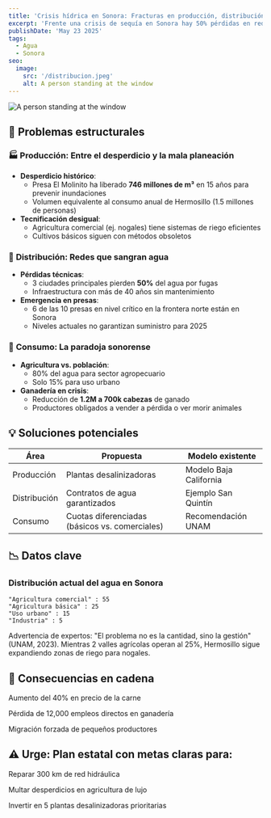 ```yaml
---
title: 'Crisis hídrica en Sonora: Fracturas en producción, distribución y consumo'
excerpt: 'Frente una crisis de sequía en Sonora hay 50% pérdidas en redes urbanas, 10/41 presas fronterizas están en niveles alarmantes y el 80% agua es de uso para la agricultura. Modelo San Quintín con la creación plantas desalinizadoras prioritarias puede ser una solución. La construcción de presas y la reparación de la red hidráulica es el complemento de la solución'
publishDate: 'May 23 2025'
tags:
  - Agua
  - Sonora
seo:
  image:
    src: '/distribucion.jpeg'
    alt: A person standing at the window
---
```


![A person standing at the window](/distribucion.jpeg)

## 🔴 Problemas estructurales

### 🏭 **Producción: Entre el desperdicio y la mala planeación**
- **Desperdicio histórico**: 
  - Presa El Molinito ha liberado **746 millones de m³** en 15 años para prevenir inundaciones
  - Volumen equivalente al consumo anual de Hermosillo (1.5 millones de personas)
- **Tecnificación desigual**:
  - Agricultura comercial (ej. nogales) tiene sistemas de riego eficientes
  - Cultivos básicos siguen con métodos obsoletos

### 🚰 **Distribución: Redes que sangran agua**
- **Pérdidas técnicas**:
  - 3 ciudades principales pierden **50%** del agua por fugas
  - Infraestructura con más de 40 años sin mantenimiento
- **Emergencia en presas**:
  - 6 de las 10 presas en nivel crítico en la frontera norte están en Sonora
  - Niveles actuales no garantizan suministro para 2025

### 🌾 **Consumo: La paradoja sonorense**
- **Agricultura vs. población**:
  - 80% del agua para sector agropecuario
  - Solo 15% para uso urbano
- **Ganadería en crisis**:
  - Reducción de **1.2M a 700k cabezas** de ganado
  - Productores obligados a vender a pérdida o ver morir animales

## 💡 Soluciones potenciales

| Área | Propuesta | Modelo existente |
|------|----------|------------------|
| Producción | Plantas desalinizadoras | Modelo Baja California |
| Distribución | Contratos de agua garantizados | Ejemplo San Quintín |
| Consumo | Cuotas diferenciadas (básicos vs. comerciales) | Recomendación UNAM |

## 📉 Datos clave
### Distribución actual del agua en Sonora
    "Agricultura comercial" : 55
    "Agricultura básica" : 25
    "Uso urbano" : 15
    "Industria" : 5

Advertencia de expertos: "El problema no es la cantidad, sino la gestión" (UNAM, 2023). Mientras 2 valles agrícolas operan al 25%, Hermosillo sigue expandiendo zonas de riego para nogales.

## 🚨 Consecuencias en cadena
Aumento del 40% en precio de la carne

Pérdida de 12,000 empleos directos en ganadería

Migración forzada de pequeños productores

## ⚠️ Urge: Plan estatal con metas claras para:

Reparar 300 km de red hidráulica

Multar desperdicios en agricultura de lujo

Invertir en 5 plantas desalinizadoras prioritarias